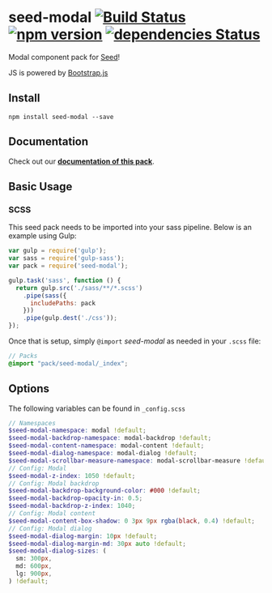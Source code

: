 # seed-modal [![Build Status](https://travis-ci.org/helpscout/seed-modal.svg?branch=master)](https://travis-ci.org/helpscout/seed-modal) [![npm version](https://badge.fury.io/js/seed-modal.svg)](https://badge.fury.io/js/seed-modal) [![dependencies Status](https://david-dm.org/helpscout/seed-modal/status.svg)](https://david-dm.org/helpscout/seed-modal)

Modal component pack for [Seed](https://github.com/helpscout/seed)!

JS is powered by [Bootstrap.js](http://getbootstrap.com/javascript/)

## Install
```
npm install seed-modal --save
```

## Documentation

Check out our **[documentation of this pack](http://developer.helpscout.net/seed/packs/seed-modal/)**.


## Basic Usage

### SCSS
This seed pack needs to be imported into your sass pipeline. Below is an example using Gulp:


```javascript
var gulp = require('gulp');
var sass = require('gulp-sass');
var pack = require('seed-modal');

gulp.task('sass', function () {
  return gulp.src('./sass/**/*.scss')
    .pipe(sass({
      includePaths: pack
    }))
    .pipe(gulp.dest('./css'));
});
```

Once that is setup, simply `@import` *seed-modal* as needed in your `.scss` file:

```scss
// Packs
@import "pack/seed-modal/_index";
```

## Options

The following variables can be found in `_config.scss`

```scss
// Namespaces
$seed-modal-namespace: modal !default;
$seed-modal-backdrop-namespace: modal-backdrop !default;
$seed-modal-content-namespace: modal-content !default;
$seed-modal-dialog-namespace: modal-dialog !default;
$seed-modal-scrollbar-measure-namespace: modal-scrollbar-measure !default;
// Config: Modal
$seed-modal-z-index: 1050 !default;
// Config: Modal backdrop
$seed-modal-backdrop-background-color: #000 !default;
$seed-modal-backdrop-opacity-in: 0.5;
$seed-modal-backdrop-z-index: 1040;
// Config: Modal content
$seed-modal-content-box-shadow: 0 3px 9px rgba(black, 0.4) !default;
// Config: Modal dialog
$seed-modal-dialog-margin: 10px !default;
$seed-modal-dialog-margin-md: 30px auto !default;
$seed-modal-dialog-sizes: (
  sm: 300px,
  md: 600px,
  lg: 900px,
) !default;
```

